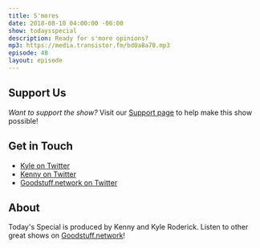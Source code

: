 ```yaml
---
title: S'mores
date: 2018-08-10 04:00:00 -06:00
show: todaysspecial
description: Ready for s'more opinions?
mp3: https://media.transistor.fm/bd0a8a70.mp3
episode: 48
layout: episode
---
```


## Support Us
*Want to support the show?* Visit our [Support page](https://goodstuff.network/support) to help make this show possible!

## Get in Touch
- [Kyle on Twitter](http://twitter.com/dogburps)
- [Kenny on Twitter](http://twitter.com/kennyroderick_)
- [Goodstuff.network on Twitter](http://twitter.com/goodstufffm)
## About

Today's Special is produced by Kenny and Kyle Roderick. Listen to other great shows on [Goodstuff.network](http://goodstuff.network/shows)!